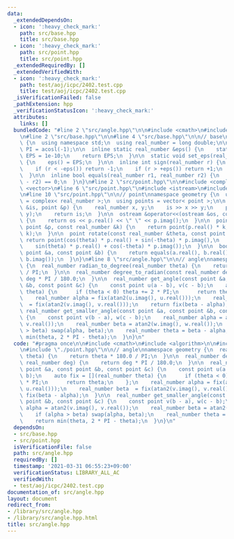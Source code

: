 ```yaml
---
data:
  _extendedDependsOn:
  - icon: ':heavy_check_mark:'
    path: src/base.hpp
    title: src/base.hpp
  - icon: ':heavy_check_mark:'
    path: src/point.hpp
    title: src/point.hpp
  _extendedRequiredBy: []
  _extendedVerifiedWith:
  - icon: ':heavy_check_mark:'
    path: test/aoj/icpc/2402.test.cpp
    title: test/aoj/icpc/2402.test.cpp
  _isVerificationFailed: false
  _pathExtension: hpp
  _verificationStatusIcon: ':heavy_check_mark:'
  attributes:
    links: []
  bundledCode: "#line 2 \"src/angle.hpp\"\n\n#include <cmath>\n#include <algorithm>\n\
    \n#line 2 \"src/base.hpp\"\n\n#line 4 \"src/base.hpp\"\n\n// base\nnamespace geometry\
    \ {\n  using namespace std;\n  using real_number = long double;\n\n  const real_number\
    \ PI = acosl(-1);\n\n  inline static real_number &eps() {\n    static real_number\
    \ EPS = 1e-10;\n    return EPS;\n  }\n\n  static void set_eps(real_number EPS)\
    \ {\n    eps() = EPS;\n  }\n\n  inline int sign(real_number r) {\n    set_eps(1e-10);\n\
    \    if (r < -eps()) return -1;\n    if (r > +eps()) return +1;\n    return 0;\n\
    \  }\n\n  inline bool equals(real_number r1, real_number r2) {\n    return sign(r1\
    \ - r2) == 0;\n  }\n}\n#line 2 \"src/point.hpp\"\n\n#include <complex>\n#include\
    \ <vector>\n#line 6 \"src/point.hpp\"\n#include <istream>\n#include <ostream>\n\
    \n#line 10 \"src/point.hpp\"\n\n// point\nnamespace geometry {\n  using point\
    \ = complex< real_number >;\n  using points = vector< point >;\n\n  istream &operator>>(istream\
    \ &is, point &p) {\n    real_number x, y;\n    is >> x >> y;\n    p = point(x,\
    \ y);\n    return is;\n  }\n\n  ostream &operator<<(ostream &os, const point &p)\
    \ {\n    return os << p.real() << \" \" << p.imag();\n  }\n\n  point operator*(const\
    \ point &p, const real_number &k) {\n    return point(p.real() * k, p.imag() *\
    \ k);\n  }\n\n  point rotate(const real_number &theta, const point &p) {\n   \
    \ return point(cos(theta) * p.real() + sin(-theta) * p.imag(),\n             \
    \    sin(theta) * p.real() + cos(-theta) * p.imag());\n  }\n\n  bool equals(const\
    \ point &a, const point &b) {\n    return equals(a.real(), b.real()) and equals(a.imag(),\
    \ b.imag());\n  }\n}\n#line 8 \"src/angle.hpp\"\n\n// angle\nnamespace geometry\
    \ {\n  real_number radian_to_degree(real_number theta) {\n    return theta * 180.0\
    \ / PI;\n  }\n\n  real_number degree_to_radian(const real_number deg) {\n    return\
    \ deg * PI / 180.0;\n  }\n\n  real_number get_angle(const point &a, const point\
    \ &b, const point &c) {\n    const point u(a - b), v(c - b);\n    auto fix = [](real_number\
    \ theta) {\n      if (theta < 0) theta += 2 * PI;\n      return theta;\n    };\n\
    \    real_number alpha = fix(atan2(u.imag(), u.real()));\n    real_number beta\
    \  = fix(atan2(v.imag(), v.real()));\n    return fix(beta - alpha);\n  }\n\n \
    \ real_number get_smaller_angle(const point &a, const point &b, const point &c)\
    \ {\n    const point v(b - a), w(c - b);\n    real_number alpha = atan2(v.imag(),\
    \ v.real());\n    real_number beta = atan2(w.imag(), w.real());\n    if (alpha\
    \ > beta) swap(alpha, beta);\n    real_number theta = beta - alpha;\n    return\
    \ min(theta, 2 * PI - theta);\n  }\n}\n"
  code: "#pragma once\n\n#include <cmath>\n#include <algorithm>\n\n#include \"./base.hpp\"\
    \n#include \"./point.hpp\"\n\n// angle\nnamespace geometry {\n  real_number radian_to_degree(real_number\
    \ theta) {\n    return theta * 180.0 / PI;\n  }\n\n  real_number degree_to_radian(const\
    \ real_number deg) {\n    return deg * PI / 180.0;\n  }\n\n  real_number get_angle(const\
    \ point &a, const point &b, const point &c) {\n    const point u(a - b), v(c -\
    \ b);\n    auto fix = [](real_number theta) {\n      if (theta < 0) theta += 2\
    \ * PI;\n      return theta;\n    };\n    real_number alpha = fix(atan2(u.imag(),\
    \ u.real()));\n    real_number beta  = fix(atan2(v.imag(), v.real()));\n    return\
    \ fix(beta - alpha);\n  }\n\n  real_number get_smaller_angle(const point &a, const\
    \ point &b, const point &c) {\n    const point v(b - a), w(c - b);\n    real_number\
    \ alpha = atan2(v.imag(), v.real());\n    real_number beta = atan2(w.imag(), w.real());\n\
    \    if (alpha > beta) swap(alpha, beta);\n    real_number theta = beta - alpha;\n\
    \    return min(theta, 2 * PI - theta);\n  }\n}\n"
  dependsOn:
  - src/base.hpp
  - src/point.hpp
  isVerificationFile: false
  path: src/angle.hpp
  requiredBy: []
  timestamp: '2021-03-31 06:55:23+09:00'
  verificationStatus: LIBRARY_ALL_AC
  verifiedWith:
  - test/aoj/icpc/2402.test.cpp
documentation_of: src/angle.hpp
layout: document
redirect_from:
- /library/src/angle.hpp
- /library/src/angle.hpp.html
title: src/angle.hpp
---
```

